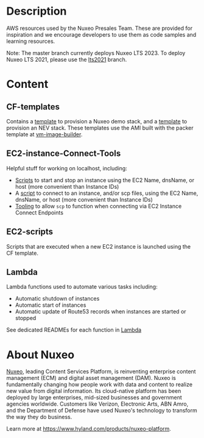 # Description
AWS resources used by the Nuxeo Presales Team. These are provided for inspiration and we encourage developers to use them as code samples and learning resources.

Note: The master branch currently deploys Nuxeo LTS 2023. To deploy Nuxeo LTS 2021, please use the [lts2021](https://github.com/nuxeo-sandbox/presales-vmdemo/tree/lts2021) branch.

# Content

## CF-templates
Contains a [template](cf-templates/Nuxeo.template) to provision a Nuxeo demo stack, and a [template](cf-templates/NEV.template) to provision an NEV stack.
These templates use the AMI built with the packer template at [vm-image-builder](../_COMMON/vm-image-builder/README.md).

## EC2-instance-Connect-Tools
Helpful stuff for working on localhost, including:
* [Scripts](ec2-instance-connect-tools/helper-scripts/unix/) to start and stop an instance using the EC2 Name, dnsName, or host (more convenient than Instance IDs)
* A [script](ec2-instance-connect-tools/helper-scripts/unix/nxpssh.sh) to connect to an instance, and/or scp files, using the EC2 Name, dnsName, or host (more convenient than Instance IDs)
* [Tooling](ec2-instance-connect-tools/ssh-config) to allow `scp` to function when connecting via EC2 Instance Connect Endpoints

## EC2-scripts
Scripts that are executed when a new EC2 instance is launched using the CF template.

## Lambda
Lambda functions used to automate various tasks including:
* Automatic shutdown of instances
* Automatic start of instances
* Automatic update of Route53 records when instances are started or stopped

See dedicated READMEs for each function in  [Lambda](lambda)

# About Nuxeo
[Nuxeo](https://www.hyland.com/products/nuxeo-platform), leading Content Services Platform, is reinventing enterprise content management (ECM) and digital asset management (DAM). Nuxeo is fundamentally changing how people work with data and content to realize new value from digital information. Its cloud-native platform has been deployed by large enterprises, mid-sized businesses and government agencies worldwide. Customers like Verizon, Electronic Arts, ABN Amro, and the Department of Defense have used Nuxeo's technology to transform the way they do business.

Learn more at https://www.hyland.com/products/nuxeo-platform.
